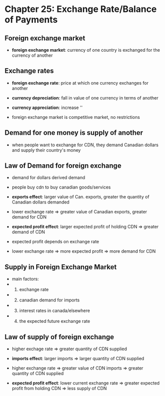 Chapter 25: Exchange Rate/Balance of Payments
=============================================

Foreign exchange market
-----------------------

* __foreign exchange market__: currency of one country is exchanged for the currency of another

Exchange rates
-------------
* __foreign exchange rate__: price at which one currency exchanges for another
* __currency depreciation__: fall in value of one currency in terms of another
* __currency appreciation__: increase ''

* foreign exchange market is competitive market, no restrictions

Demand for one money is supply of another
----------------------------------------

* when people want to exchange for CDN, they demand Canadian dollars and supply their country's money

Law of Demand for foreign exchange
----------------------------------

* demand for dollars derived demand
* people buy cdn to buy canadian goods/services

* __exports effect__: larger value of Can. exports, greater the quantity of Canadian dollars demanded
* lower exchange rate => greater value of Canadian exports, greater demand for CDN
* __expected profit effect__: larger expected profit of holding CDN => greater demand of CDN
* expected profit depends on exchange rate
* lower exchange rate => more expected profit => more demand for CDN

Supply in Foreign Exchange Market
---------------------------------

* main factors:
* 1. exchange rate
* 2. canadian demand for imports
* 3. interest rates in canada/elsewhere
* 4. the expected future exchange rate

Law of supply of foreign exchange
--------------------------------

* higher exchage rate => greater quantity of CDN supplied

* __imports effect__: larger imports => larger quantity of CDN supplied
* higher exchange rate => greater value of CDN imports => greater quantity of CDN supplied
* __expected profit effect__: lower current exchange rate => greater expected profit from holding CDN => less supply of CDN
